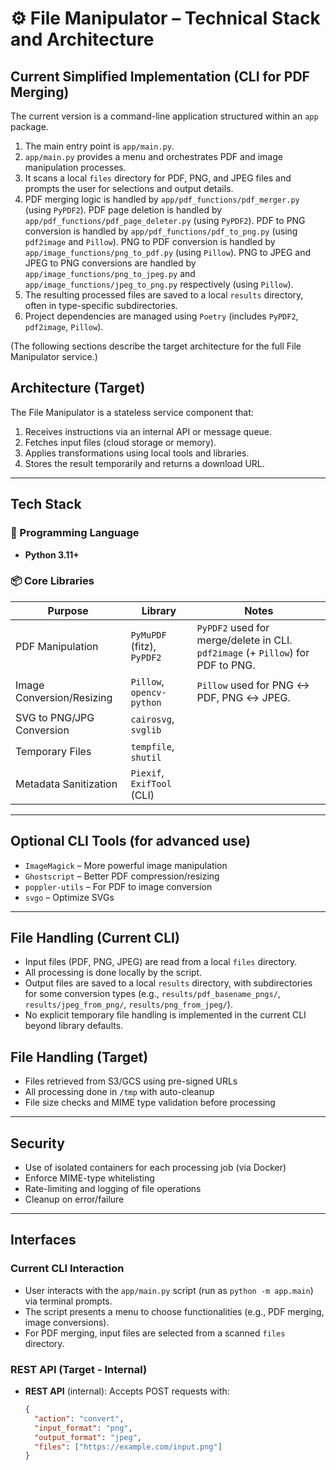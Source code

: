# ⚙️ File Manipulator – Technical Stack and Architecture

## Current Simplified Implementation (CLI for PDF Merging)

The current version is a command-line application structured within an `app` package.
1. The main entry point is `app/main.py`.
2. `app/main.py` provides a menu and orchestrates PDF and image manipulation processes.
3. It scans a local `files` directory for PDF, PNG, and JPEG files and prompts the user for selections and output details.
4. PDF merging logic is handled by `app/pdf_functions/pdf_merger.py` (using `PyPDF2`).
   PDF page deletion is handled by `app/pdf_functions/pdf_page_deleter.py` (using `PyPDF2`).
   PDF to PNG conversion is handled by `app/pdf_functions/pdf_to_png.py` (using `pdf2image` and `Pillow`).
   PNG to PDF conversion is handled by `app/image_functions/png_to_pdf.py` (using `Pillow`).
   PNG to JPEG and JPEG to PNG conversions are handled by `app/image_functions/png_to_jpeg.py` and `app/image_functions/jpeg_to_png.py` respectively (using `Pillow`).
5. The resulting processed files are saved to a local `results` directory, often in type-specific subdirectories.
6. Project dependencies are managed using `Poetry` (includes `PyPDF2`, `pdf2image`, `Pillow`).

(The following sections describe the target architecture for the full File Manipulator service.)

## Architecture (Target)

The File Manipulator is a stateless service component that:
1. Receives instructions via an internal API or message queue.
2. Fetches input files (cloud storage or memory).
3. Applies transformations using local tools and libraries.
4. Stores the result temporarily and returns a download URL.

---

## Tech Stack

### 🧠 Programming Language

- **Python 3.11+**

### 📦 Core Libraries

| Purpose                   | Library                    | Notes                                     |
|---------------------------|----------------------------|-------------------------------------------|
| PDF Manipulation          | `PyMuPDF` (fitz), `PyPDF2` | `PyPDF2` used for merge/delete in CLI. `pdf2image` (+ `Pillow`) for PDF to PNG. |
| Image Conversion/Resizing | `Pillow`, `opencv-python`  | `Pillow` used for PNG ↔ PDF, PNG ↔ JPEG. |
| SVG to PNG/JPG Conversion | `cairosvg`, `svglib`       |                                           |
| Temporary Files           | `tempfile`, `shutil`       |                                           |
| Metadata Sanitization     | `Piexif`, `ExifTool` (CLI) |                                           |

---

## Optional CLI Tools (for advanced use)

- `ImageMagick` – More powerful image manipulation
- `Ghostscript` – Better PDF compression/resizing
- `poppler-utils` – For PDF to image conversion
- `svgo` – Optimize SVGs

---

## File Handling (Current CLI)

- Input files (PDF, PNG, JPEG) are read from a local `files` directory.
- All processing is done locally by the script.
- Output files are saved to a local `results` directory, with subdirectories for some conversion types (e.g., `results/pdf_basename_pngs/`, `results/jpeg_from_png/`, `results/png_from_jpeg/`).
- No explicit temporary file handling is implemented in the current CLI beyond library defaults.

## File Handling (Target)

- Files retrieved from S3/GCS using pre-signed URLs
- All processing done in `/tmp` with auto-cleanup
- File size checks and MIME type validation before processing

---

## Security

- Use of isolated containers for each processing job (via Docker)
- Enforce MIME-type whitelisting
- Rate-limiting and logging of file operations
- Cleanup on error/failure

---

## Interfaces

### Current CLI Interaction
- User interacts with the `app/main.py` script (run as `python -m app.main`) via terminal prompts.
- The script presents a menu to choose functionalities (e.g., PDF merging, image conversions).
- For PDF merging, input files are selected from a scanned `files` directory.

### REST API (Target - Internal)
- **REST API** (internal): Accepts POST requests with:
  ```json
  {
    "action": "convert",
    "input_format": "png",
    "output_format": "jpeg",
    "files": ["https://example.com/input.png"]
  }
